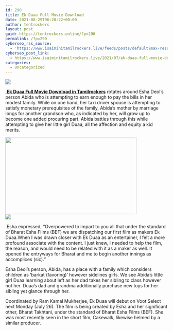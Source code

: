 ```yaml
---
id: 290
title: Ek Duaa Full Movie Download
date: 2021-08-29T06:20:22+00:00
author: tentrockers
layout: post
guid: https://tentrockers.online/?p=290
permalink: /?p=290
cyberseo_rss_source:
  - 'https://www.isaiminitamilrockers.live/feeds/posts/default?max-results=150&start-index=1'
cyberseo_post_link:
  - https://www.isaiminitamilrockers.live/2021/07/ek-duaa-full-movie-download.html
categories:
  - Uncategorized
---
```

<div class="media_block">
  <img src="https://1.bp.blogspot.com/-C4376W7eeVc/YP1STKpCVmI/AAAAAAAABE8/F8ESYh1yIxgbMTkiX_Cx2HZdfpSTlYWOACLcBGAsYHQ/s72-w407-h240-c/ek-duaa-esha-deol-sixteen_nine.jpg" class="media_thumbnail" />
</div>

<meta content="&nbsp; Ek Duaa Full Movie Download in Tamilrockers &nbsp;rotates around Esha Deol’s person Abida who is attempting to earn enough to pay the bills in ..." name="twitter:description" />

  


<center>
</center>

[&nbsp;**Ek Duaa Full Movie Download in Tamilrockers**](https://www.tamilrockers.co.nz/ek-duaa-full-movie-download-in-tamilrockers/)&nbsp;rotates around Esha Deol’s person Abida who is attempting to earn enough to pay the bills in her modest family. While on one hand, her taxi driver spouse is attempting to satisfy monetary prerequisites of the family, Abida’s mother by marriage longs for another grandson who, as indicated by her, will grow up to become one added procuring part. Abida battles through this while attempting to give her little girl Duaa, all the affection and equity a kid merits.

<div class="separator">
  <a href="https://1.bp.blogspot.com/-C4376W7eeVc/YP1STKpCVmI/AAAAAAAABE8/F8ESYh1yIxgbMTkiX_Cx2HZdfpSTlYWOACLcBGAsYHQ/s1200/ek-duaa-esha-deol-sixteen_nine.jpg"><img loading="lazy" border="0" data-original-height="675" data-original-width="1200" height="240" src="https://1.bp.blogspot.com/-C4376W7eeVc/YP1STKpCVmI/AAAAAAAABE8/F8ESYh1yIxgbMTkiX_Cx2HZdfpSTlYWOACLcBGAsYHQ/w407-h240/ek-duaa-esha-deol-sixteen_nine.jpg" width="407" /></a>
</div>

<div class="separator">
  <a href="https://www.tamilrockerz.online/ek-duaa-full-movie-download-in-tamilrockers/"><img border="0" data-original-height="250" data-original-width="300" src="https://1.bp.blogspot.com/-nfbzYVobUik/YMlpOerzdgI/AAAAAAAAA3Y/aAupsOUs_WMY6Lv7R1OtZhI6OqaRh-YAwCPcBGAYYCw/s0/e854879156f0849f3d27a89db88ed039.png" /></a>
</div>

&nbsp;Esha expressed, “Overpowered to impart to you all that under the standard of Bharat Esha Films (BEF) we are dispatching our first film as makers Ek Duaa.When I was drawn closer with Ek Duaa as an entertainer, I felt a more profound associate with the content. I just knew, I needed to help the film, the reason, and would need to be related with it as a maker as well. It opened the entryways for Bharat and me to begin another innings as accomplices (sic).”

Esha Deol’s person, Abida, has a place with a family which considers children as ‘barkat (favoring)’ however sidelines girls. We see Abida’s little girl Duaa learning about left as her dad takes her sibling to class however not her. Duaa’s dad and grandma additionally purchase new toys for her sibling yet glance through her.

Coordinated by Ram Kamal Mukherjee, Ek Duaa will debut on Voot Select next Monday (July 26). The film is being created by Esha and her significant other, Bharat Takhtani, under the standard of Bharat Esha Films (BEF). She was most recently seen in the short film, Cakewalk, likewise helmed by a similar producer.

<center>
</center>